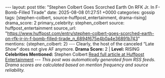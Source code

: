 --- layout: post title: "Stephen Colbert Goes Scorched Earth On RFK Jr. In F-Bomb-Filled Tirade" date: 2025-08-08 01:27:51 +0000 categories: gossip tags: [stephen-colbert, source-huffpost_entertainment, drama-rising] drama_score: 2 primary_celebrity: stephen_colbert source: huffpost_entertainment source_url: "https://www.huffpost.com/entry/stephen-colbert-goes-scorched-earth-on-rfk-jr-in-f-bomb-filled-tirade_n_6894f675e4b0a4e36891b743" mentions: {stephen_colbert: 2} --- Clearly, the host of the canceled “Late Show” does not give AF anymore. **Drama Score:** 2 | **Level:** RISING **Celebrities Mentioned:** Stephen Colbert [Read full article at Huffpost Entertainment](https://www.huffpost.com/entry/stephen-colbert-goes-scorched-earth-on-rfk-jr-in-f-bomb-filled-tirade_n_6894f675e4b0a4e36891b743) --- *This post was automatically generated from RSS feeds. Drama scores are calculated based on mention frequency and source reliability.*